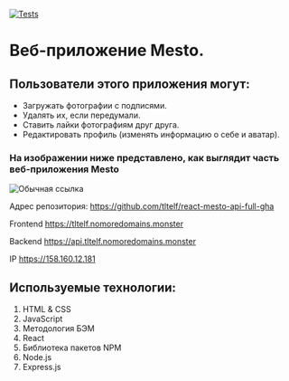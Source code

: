 [![Tests](https://github.com/yandex-praktikum/react-mesto-api-full-gha/actions/workflows/tests.yml/badge.svg)](https://github.com/yandex-praktikum/react-mesto-api-full-gha/actions/workflows/tests.yml)
# Веб-приложение Mesto.

## Пользователи этого приложения могут:

* Загружать фотографии с подписями.
* Удалять их, если передумали.
* Ставить лайки фотографиям друг друга.
* Редактировать профиль (изменять информацию о себе и аватар).

### На изображении ниже представлено, как выглядит часть веб-приложения Mesto

![Обычная ссылка](https://pictures.s3.yandex.net/resources/Screen_Shot_2020-06-18_at_4.18.50_PM_1592653422.png)

Адрес репозитория: https://github.com/tltelf/react-mesto-api-full-gha

Frontend <url>https://tltelf.nomoredomains.monster

Backend <url>https://api.tltelf.nomoredomains.monster

IP <ipv4>https://158.160.12.181

## Используемые технологии:
1. HTML & CSS
2. JavaScript
3. Методология БЭМ
4. React
5. Библиотека пакетов NPM
6. Node.js
7. Express.js